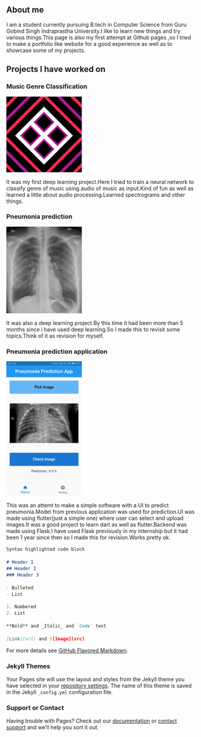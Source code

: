 ## About me

I am a student currently pursuing B.tech in Computer Science from Guru Gobind Singh Indraprastha University.I like to learn new things and try various things.This page is also my first attempt at Github pages ,so I tried to make a portfolio like website for a good experience as well as to showcase some of my projects.

## Projects I have worked on

### Music Genre Classification

<img src="music_photo.png" alt="drawing" width="200"/>

It was my first deep learning project.Here I tried to train a neural network to classify genre of music using audio of music as input.Kind of fun as well as learned a little about audio processing.Learned spectrograms and other things.

### Pneumonia prediction

<img src="xray_image.jpg" alt="drawing" width="200"/>

It was also a deep learning project.By this time it had been more than 5 months since i have used deep learning.So I made this to revisit some topics.Think of it as revision for myself.

### Pneumonia prediction application

<img src="pneu_pred_app_image.png" alt="drawing" width="200"/>

This was an attemt to make a simple software with a UI to predict pneumonia.Model from previous application was used for prediction.UI was made using flutter(just a simple one) where user can select and upload images.It was a good project to learn dart as well as flutter.Backend was made using Flask.I have used Flask previously in my internship but it had been 1 year since then so I made this for revision.Works pretty ok.

```markdown
Syntax highlighted code block

# Header 1
## Header 2
### Header 3

- Bulleted
- List

1. Numbered
2. List

**Bold** and _Italic_ and `Code` text

[Link](url) and ![Image](src)
```

For more details see [GitHub Flavored Markdown](https://guides.github.com/features/mastering-markdown/).

### Jekyll Themes

Your Pages site will use the layout and styles from the Jekyll theme you have selected in your [repository settings](https://github.com/sumeshp99/portfoliomaybe/settings/pages). The name of this theme is saved in the Jekyll `_config.yml` configuration file.

### Support or Contact

Having trouble with Pages? Check out our [documentation](https://docs.github.com/categories/github-pages-basics/) or [contact support](https://support.github.com/contact) and we’ll help you sort it out.
